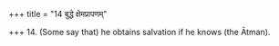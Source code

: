 +++
title = "14 बुद्धे क्षेमप्रापणम्"

+++
14. (Some say that) he obtains salvation if he knows (the Ātman).
